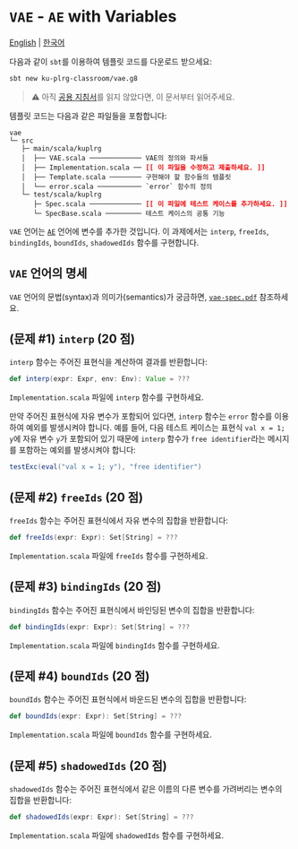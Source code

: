 # `VAE` - `AE` with Variables

[English](./README.md) | [한국어](./README.ko.md)

다음과 같이 `sbt`를 이용하여 템플릿 코드를 다운로드 받으세요:
```bash
sbt new ku-plrg-classroom/vae.g8
```

> :warning: 아직 [공용 지침서](https://github.com/ku-plrg-classroom/docs/blob/main/README.ko.md)를 읽지 않았다면, 이 문서부터 읽어주세요.

템플릿 코드는 다음과 같은 파일들을 포함합니다:
<pre><code>vae
└─ src
   ├─ main/scala/kuplrg
   │  ├── VAE.scala ───────────── VAE의 정의와 파서들
   │  ├── Implementation.scala ── <b style='color:red;'>[[ 이 파일을 수정하고 제출하세요. ]]</b>
   │  ├── Template.scala ──────── 구현해야 할 함수들의 템플릿
   │  └── error.scala ─────────── `error` 함수의 정의
   └─ test/scala/kuplrg
      ├─ Spec.scala ───────────── <b style='color:red;'>[[ 이 파일에 테스트 케이스를 추가하세요. ]]</b>
      └─ SpecBase.scala ───────── 테스트 케이스의 공통 기능</code></pre>

`VAE` 언어는 [`AE`](../ae/README.ko.md) 언어에 변수를 추가한 것입니다. 이
과제에서는 `interp`, `freeIds`, `bindingIds`, `boundIds`, `shadowedIds` 함수를
구현합니다.

## `VAE` 언어의 명세

`VAE` 언어의 문법(syntax)과 의미가(semantics)가 궁금하면,
[`vae-spec.pdf`](./vae-spec.pdf) 참조하세요.

## (문제 #1) `interp` (20 점)

`interp` 함수는 주어진 표현식을 계산하여 결과를 반환합니다:
```scala
def interp(expr: Expr, env: Env): Value = ???
```
`Implementation.scala` 파일에 `interp` 함수를 구현하세요.

만약 주어진 표현식에 자유 변수가 포함되어 있다면, `interp` 함수는 `error`
함수를 이용하여 예외를 발생시켜야 합니다. 예를 들어, 다음 테스트 케이스는
표현식 `val x = 1; y`에 자유 변수 `y`가 포함되어 있기 때문에 `interp` 함수가
`free identifier`라는 메시지를 포함하는 예외를 발생시켜야 합니다:

```scala
testExc(eval("val x = 1; y"), "free identifier")
```

## (문제 #2) `freeIds` (20 점)

`freeIds` 함수는 주어진 표현식에서 자유 변수의 집합을 반환합니다:
```scala
def freeIds(expr: Expr): Set[String] = ???
```
`Implementation.scala` 파일에 `freeIds` 함수를 구현하세요.

## (문제 #3) `bindingIds` (20 점)

`bindingIds` 함수는 주어진 표현식에서 바인딩된 변수의 집합을 반환합니다:
```scala
def bindingIds(expr: Expr): Set[String] = ???
```
`Implementation.scala` 파일에 `bindingIds` 함수를 구현하세요.

## (문제 #4) `boundIds` (20 점)

`boundIds` 함수는 주어진 표현식에서 바운드된 변수의 집합을 반환합니다:
```scala
def boundIds(expr: Expr): Set[String] = ???
```
`Implementation.scala` 파일에 `boundIds` 함수를 구현하세요.

## (문제 #5) `shadowedIds` (20 점)

`shadowedIds` 함수는 주어진 표현식에서 같은 이름의 다른 변수를 가려버리는
변수의 집합을 반환합니다:
```scala
def shadowedIds(expr: Expr): Set[String] = ???
```
`Implementation.scala` 파일에 `shadowedIds` 함수를 구현하세요.
